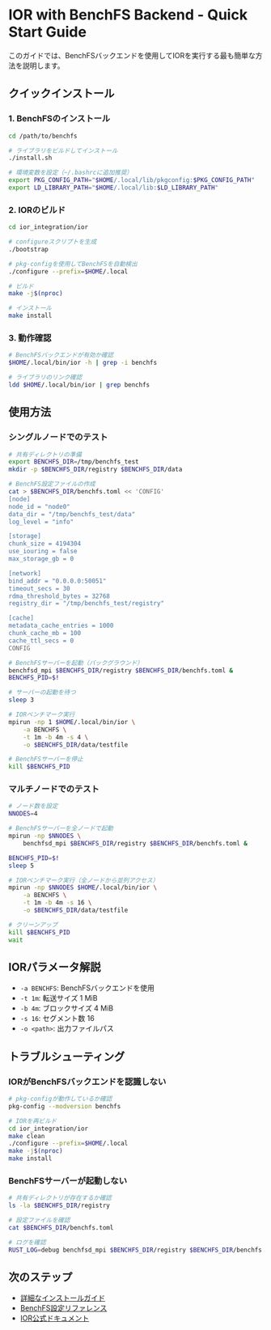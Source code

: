 # IOR with BenchFS Backend - Quick Start Guide

このガイドでは、BenchFSバックエンドを使用してIORを実行する最も簡単な方法を説明します。

## クイックインストール

### 1. BenchFSのインストール

```bash
cd /path/to/benchfs

# ライブラリをビルドしてインストール
./install.sh

# 環境変数を設定（~/.bashrcに追加推奨）
export PKG_CONFIG_PATH="$HOME/.local/lib/pkgconfig:$PKG_CONFIG_PATH"
export LD_LIBRARY_PATH="$HOME/.local/lib:$LD_LIBRARY_PATH"
```

### 2. IORのビルド

```bash
cd ior_integration/ior

# configureスクリプトを生成
./bootstrap

# pkg-configを使用してBenchFSを自動検出
./configure --prefix=$HOME/.local

# ビルド
make -j$(nproc)

# インストール
make install
```

### 3. 動作確認

```bash
# BenchFSバックエンドが有効か確認
$HOME/.local/bin/ior -h | grep -i benchfs

# ライブラリのリンク確認
ldd $HOME/.local/bin/ior | grep benchfs
```

## 使用方法

### シングルノードでのテスト

```bash
# 共有ディレクトリの準備
export BENCHFS_DIR=/tmp/benchfs_test
mkdir -p $BENCHFS_DIR/registry $BENCHFS_DIR/data

# BenchFS設定ファイルの作成
cat > $BENCHFS_DIR/benchfs.toml << 'CONFIG'
[node]
node_id = "node0"
data_dir = "/tmp/benchfs_test/data"
log_level = "info"

[storage]
chunk_size = 4194304
use_iouring = false
max_storage_gb = 0

[network]
bind_addr = "0.0.0.0:50051"
timeout_secs = 30
rdma_threshold_bytes = 32768
registry_dir = "/tmp/benchfs_test/registry"

[cache]
metadata_cache_entries = 1000
chunk_cache_mb = 100
cache_ttl_secs = 0
CONFIG

# BenchFSサーバーを起動（バックグラウンド）
benchfsd_mpi $BENCHFS_DIR/registry $BENCHFS_DIR/benchfs.toml &
BENCHFS_PID=$!

# サーバーの起動を待つ
sleep 3

# IORベンチマーク実行
mpirun -np 1 $HOME/.local/bin/ior \
    -a BENCHFS \
    -t 1m -b 4m -s 4 \
    -o $BENCHFS_DIR/data/testfile

# BenchFSサーバーを停止
kill $BENCHFS_PID
```

### マルチノードでのテスト

```bash
# ノード数を設定
NNODES=4

# BenchFSサーバーを全ノードで起動
mpirun -np $NNODES \
    benchfsd_mpi $BENCHFS_DIR/registry $BENCHFS_DIR/benchfs.toml &

BENCHFS_PID=$!
sleep 5

# IORベンチマーク実行（全ノードから並列アクセス）
mpirun -np $NNODES $HOME/.local/bin/ior \
    -a BENCHFS \
    -t 1m -b 4m -s 16 \
    -o $BENCHFS_DIR/data/testfile

# クリーンアップ
kill $BENCHFS_PID
wait
```

## IORパラメータ解説

- `-a BENCHFS`: BenchFSバックエンドを使用
- `-t 1m`: 転送サイズ 1 MiB
- `-b 4m`: ブロックサイズ 4 MiB
- `-s 16`: セグメント数 16
- `-o <path>`: 出力ファイルパス

## トラブルシューティング

### IORがBenchFSバックエンドを認識しない

```bash
# pkg-configが動作しているか確認
pkg-config --modversion benchfs

# IORを再ビルド
cd ior_integration/ior
make clean
./configure --prefix=$HOME/.local
make -j$(nproc)
make install
```

### BenchFSサーバーが起動しない

```bash
# 共有ディレクトリが存在するか確認
ls -la $BENCHFS_DIR/registry

# 設定ファイルを確認
cat $BENCHFS_DIR/benchfs.toml

# ログを確認
RUST_LOG=debug benchfsd_mpi $BENCHFS_DIR/registry $BENCHFS_DIR/benchfs.toml
```

## 次のステップ

- [詳細なインストールガイド](../INSTALL_SUPERCOMPUTER.md)
- [BenchFS設定リファレンス](../README.md)
- [IOR公式ドキュメント](https://ior.readthedocs.io/)

